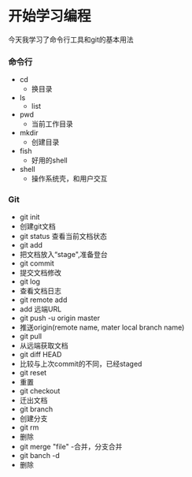# 开始学习编程

今天我学习了命令行工具和git的基本用法

### 命令行

- cd
  - 换目录
- ls
  - list
- pwd
  - 当前工作目录 
- mkdir
  - 创建目录
- fish
  - 好用的shell
- shell
  - 操作系统壳，和用户交互
 
### Git

- git init
 - 创建git文档
- git status
   查看当前文档状态
- git add
 - 把文档放入“stage",准备登台
- git commit
 - 提交文档修改
- git log
 - 查看文档日志
- git remote add
 - add 远端URL
- git push -u origin master 
 - 推送origin(remote name, mater local branch name)
- git pull
 - 从远端获取文档 
- git diff HEAD
 - 比较与上次commit的不同，已经staged
- git reset
 - 重置
- git checkout
 - 迁出文档
- git branch
 - 创建分支 
- git rm
 - 删除
- git merge "file"
 -合并，分支合并
- git banch -d
 - 删除 













